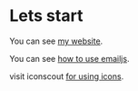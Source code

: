 # Lets start

You can see [my website](https://animeshmaiti.github.io/AnimeshPortfolio/).

You can see [how to use emailjs](https://www.emailjs.com/docs/tutorial/creating-contact-form/).

visit iconscout [for using icons](https://iconscout.com/unicons?gclid=Cj0KCQiA_P6dBhD1ARIsAAGI7HC3sE8SYHJEf-K2DjPM7tsrG1laONoEHzFIhAXJvSRPnhHUriuVWggaAlGeEALw_wcB).
